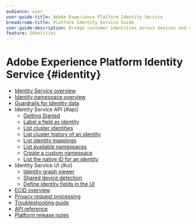 ```yaml
---
audience: user
user-guide-title: Adobe Experience Platform Identity Service
breadcrumb-title: Platform Identity Service Guide
user-guide-description: Bridge customer identities across devices and systems to deliver personalized digital experiences.
feature: Identities
---
```


# Adobe Experience Platform Identity Service {#identity}

- [Identity Service overview](home.md)
- [Identity namespace overview](namespaces.md)
- [Guardrails for Identity data](guardrails.md)
- Identity Service API {#api}
  - [Getting Started](api/getting-started.md)
  - [Label a field as identity](api/label-identities.md)
  - [List cluster identities](api/list-cluster-identites.md)
  - [List cluster history of an identity](api/list-cluster-history.md)
  - [List identity mappings](api/list-identity-mappings.md)
  - [List available namespaces](api/list-namespaces.md)
  - [Create a custom namespace](api/create-custom-namespace.md)
  - [List the native ID for an identity](api/list-native-id.md)
- Identity Service UI {#ui}
  - [Identity graph viewer](ui/identity-graph-viewer.md)
  - [Shared device detection](ui/shared-device-detection.md)
  - [Define identity fields in the UI](ui/label-identities.md)
- [ECID overview](ecid.md)
- [Privacy request processing](privacy.md)
- [Troubleshooting guide](troubleshooting-guide.md)
- [API reference](https://www.adobe.io/experience-platform-apis/references/identity-service)
- [Platform release notes](https://www.adobe.com/go/platform-release-notes-en)